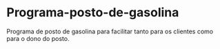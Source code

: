# Programa-posto-de-gasolina
Programa de posto de gasolina para facilitar tanto para os clientes como para o dono do posto.
